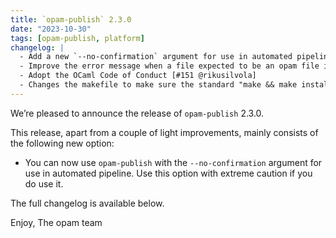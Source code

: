 ```yaml
---
title: `opam-publish` 2.3.0
date: "2023-10-30"
tags: [opam-publish, platform]
changelog: |
  - Add a new `--no-confirmation` argument for use in automated pipeline [#158 @AltGr - fix #132]
  - Improve the error message when a file expected to be an opam file is given as argument [#150 @kit-ty-kate - partially fix #149]
  - Adopt the OCaml Code of Conduct [#151 @rikusilvola]
  - Changes the makefile to make sure the standard "make && make install" works [#157 @kit-ty-kate]
---
```


We’re pleased to announce the release of `opam-publish` 2.3.0.

This release, apart from a couple of light improvements, mainly consists of the following new option:
- You can now use `opam-publish` with the `--no-confirmation` argument for use in automated pipeline. Use this option with extreme caution if you do use it.

The full changelog is available below.

Enjoy,
The opam team
